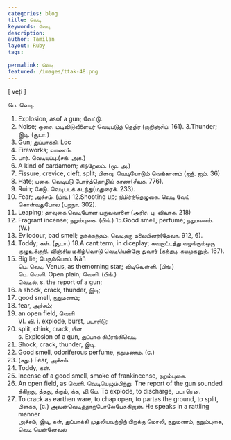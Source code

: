 ```yaml
---
categories: blog
title: வெடி
keywords: வெடி
description: 
author: Tamilan
layout: Ruby
tags: 
 
permalink: வெடி
featured: /images/ttak-48.png
---
```

  
[ veṭi ]  
  
பெ. வெடி.   
1. Explosion, asof a gun; வேட்டு.   
2. Noise; ஓசை. மடிவிடுவீளையர் வெடிபடுத் தெதிர (குறிஞ்சிப். 161). 3.Thunder; இடி. (சூடா.)   
4. Gun; துப்பாக்கி. Loc  
5. Fireworks; வாணம்.   
6. பார். வெடியுப்பு.(சங். அக.)   
7. A kind of cardamom; சிற்றேலம். (மூ. அ.)   
8. Fissure, crevice, cleft, split; பிளவு. வெடியோடும் வெங்கானம் (ஐந். ஐம். 36)  
9. Hate; பகை. வெடிபடு போர்த்தொழில் காண(சீவக. 776).   
10. Ruin; கேடு. வெடிபடக் கடந்து(மதுரைக். 233).   
11. Fear; அச்சம். (பிங்.) 12.Shooting up; நிமிர்ந்தெழுகை. வெடி வேய் கொள்வதுபோல (புறநா. 302).   
13. Leaping; தாவுகை.வெடிபோன பருவவாளை (அரிச். பு. விவாக. 218)  
14. Fragrant incense; நறும்புகை. (பிங்.) 15.Good smell, perfume; நறுமணம். (W.)   
16. Evilodour, bad smell; துர்க்கந்தம். வெடிதரு தலையினர்(தேவா. 912, 6).   
17. Toddy; கள். (சூடா.) 18.A cant term, in diceplay; கவறாட்டத்து வழங்கும்ஒரு குழுஉக்குறி. விஞ்சிய மகிழ்வொடு வெடியென்றோ துவார் (கந்தபு. கயமுகனுற். 167).   
19. Big lie; பெரும்பொய். Nāñ  
பெ. வெடி. Venus, as themorning star; விடிவெள்ளி. (பிங்.)  
பெ. வெளி. Open plain; வெளி. (பிங்.)  
வெடில், s. the report of a gun;   
2. a shock, crack, thunder, இடி;   
3. good smell, நறுமணம்;   
4. fear, அச்சம்;   
5. an open field, வெளி  
VI. வி. i. explode, burst, படாரிடு;   
2. split, chink, crack, பிள  
s. Explosion of a gun, துப்பாக் கிபீரங்கிவெடி.   
2. Shock, crack, thunder, இடி.   
3. Good smell, odoriferous perfume, நறுமணம். (c.)   
4. (சது.) Fear, அச்சம்.   
5. Toddy, கள்.   
6. Incense of a good smell, smoke of frankincense, நறும்புகை.   
7. An open field, as வெளி. வெடியெழும்பிற்று. The report of the gun sounded  
க்கிறது, த்தது, க்கும், க்க, வி.பெ. To explode, to discharge, படாரென.   
2. To crack as earthen ware, to chap open, to partas the ground, to split, பிளக்க, (c.) அவன்வெடித்தாற்போலேபேசுகிறான். He speaks in a rattling manner  
அச்சம், இடி, கள், துப்பாக்கி முதலியவற்றிற் பிறக்கு மொலி, நறுமணம், நறும்புகை, வெடி யென்னேவல்